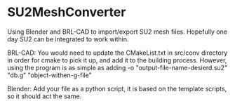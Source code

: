 # SU2MeshConverter
Using Blender and BRL-CAD to import/export SU2 mesh files. 
Hopefully one day SU2 can be integrated to work within. 

BRL-CAD:
You would need to update the CMakeList.txt in src/conv directory in order for cmake to pick it up, and add it to the building process.
However, using the program is as simple as adding -o "output-file-name-desierd.su2" "db.g" "object-withen-g-file"

Blender:
Add your file as a python script, it is based on the template scripts, so it should act the same.
